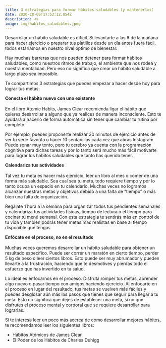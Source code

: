 ```yaml
---
title: 3 estrategias para formar hábitos saludables (y mantenerlos)
date: 2020-10-05T17:53:12.854Z
description: <>
image: img/habitos_saludables.jpeg
---
```

Desarrollar un hábito saludable es difícil. Si levantarte a las 6 de la mañana para hacer ejercicio o preparar tus platillos desde un día antes fuera fácil, todos estaríamos en nuestro nivel óptimo de bienestar.

Hay muchas barreras que nos pueden detener para formar hábitos saludables, como nuestros ritmos de trabajo, el ambiente que nos rodea y nuestra mentalidad. Pero eso no significa que crear un hábito saludable a largo plazo sea imposible.

Te compartimos 3 estrategias que puedes empezar a hacer desde hoy para lograr tus metas:

**Conecta el hábito nuevo con uno existente**\
\
En el libro Atomic Habits, James Clear recomienda ligar el hábito que quieres desarrollar a alguno que ya realices de manera inconsciente. Esto te ayudará a hacerlo de forma automática sin tener que cambiar tu rutina por completo.

Por ejemplo, puedes proponerte realizar 30 minutos de ejercicio antes de ver tu serie favorita o hacer 10 sentadillas cada vez que abras Instagram. Puede sonar muy tonto, pero tu cerebro ya cuenta con la programación cognitiva para dichas tareas y por lo tanto será mucho más fácil motivarte para lograr los hábitos saludables que tanto has querido tener.

**Calendariza tus actividades**\
\
Tal vez tu meta es hacer más ejercicio, leer un libro al mes o comer de una forma más saludable. Sea cual sea tu meta, todo requiere tiempo y por lo tanto ocupa un espacio en tu calendario. Muchas veces no logramos alcanzar nuestras metas y objetivos debido a una falta de “tiempo” o más bien una falta de organización.

Regálate 1 hora a la semana para organizar todos tus pendientes semanales y calendariza tus actividades físicas, tiempo de lectura o el tiempo para cocinar tu menú semanal. Con esta estrategia te sentirás más en control de tu vida y también podrás tener metas mas realistas en base al tiempo disponible que tengas.

**Enfócate en el proceso, no en el resultado**\
\
Muchas veces queremos desarrollar un hábito saludable para obtener un resultado específico. Puede ser correr un maratón en cierto tiempo, perder 5 kg de peso o leer ciertos libros. Esto puede ser muy abrumador y pueden llevarte a la frustración, haciendo que te desmotives y pierdas todo el esfuerzo que has invertido en tu salud.

Lo ideal es enfocarnos en el proceso. Disfruta romper tus metas, aprender algo nuevo o pasar tiempo con amigos haciendo ejercicio. Al enfocarte en el proceso en lugar del resultado, tus metas se vuelven más fáciles y puedes desglosar aún más los pasos que tienes que seguir para llegar a tu meta. Esto no significa que dejes de establecer una meta, si no que disfrutes el proceso mental y corporal que se requiere desarrollar para lograrlas.

Si te interesa leer un poco más acerca de como desarrollar mejores hábitos, te recomendamos leer los siguientes libros:

* Hábitos Atómicos de James Clear
* El Poder de los Hábitos de Charles Duhigg